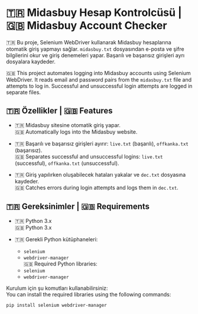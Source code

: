 # 🇹🇷 Midasbuy Hesap Kontrolcüsü | 🇬🇧 Midasbuy Account Checker

🇹🇷 Bu proje, Selenium WebDriver kullanarak Midasbuy hesaplarına otomatik giriş yapmayı sağlar. `midasbuy.txt` dosyasından e-posta ve şifre bilgilerini okur ve giriş denemeleri yapar. Başarılı ve başarısız girişleri ayrı dosyalara kaydeder.

🇬🇧 This project automates logging into Midasbuy accounts using Selenium WebDriver. It reads email and password pairs from the `midasbuy.txt` file and attempts to log in. Successful and unsuccessful login attempts are logged in separate files.

## 🇹🇷 Özellikler | 🇬🇧 Features
- 🇹🇷 Midasbuy sitesine otomatik giriş yapar.  
  🇬🇧 Automatically logs into the Midasbuy website.
  
- 🇹🇷 Başarılı ve başarısız girişleri ayırır: `live.txt` (başarılı), `offkanka.txt` (başarısız).  
  🇬🇧 Separates successful and unsuccessful logins: `live.txt` (successful), `offkanka.txt` (unsuccessful).

- 🇹🇷 Giriş yapılırken oluşabilecek hataları yakalar ve `dec.txt` dosyasına kaydeder.  
  🇬🇧 Catches errors during login attempts and logs them in `dec.txt`.

## 🇹🇷 Gereksinimler | 🇬🇧 Requirements
- 🇹🇷 Python 3.x  
  🇬🇧 Python 3.x

- 🇹🇷 Gerekli Python kütüphaneleri:
  - `selenium`
  - `webdriver-manager`  
  🇬🇧 Required Python libraries:
  - `selenium`
  - `webdriver-manager`

Kurulum için şu komutları kullanabilirsiniz:  
You can install the required libraries using the following commands:

```bash
pip install selenium webdriver-manager
